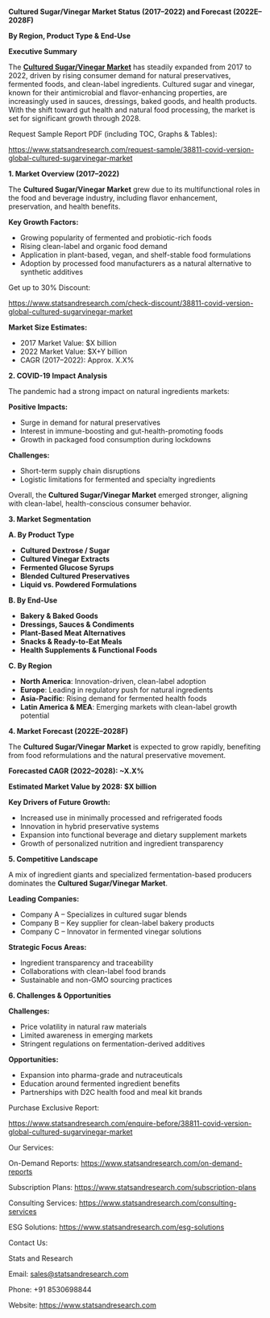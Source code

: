 ﻿**Cultured Sugar/Vinegar Market Status (2017–2022) and Forecast (2022E–2028F)**

**By Region, Product Type & End-Use**

**Executive Summary**

The [**Cultured Sugar/Vinegar Market**](https://www.statsandresearch.com/report/38811-covid-version-global-cultured-sugarvinegar-market) has steadily expanded from 2017 to 2022, driven by rising consumer demand for natural preservatives, fermented foods, and clean-label ingredients. Cultured sugar and vinegar, known for their antimicrobial and flavor-enhancing properties, are increasingly used in sauces, dressings, baked goods, and health products. With the shift toward gut health and natural food processing, the market is set for significant growth through 2028.

Request Sample Report PDF (including TOC, Graphs & Tables):

<https://www.statsandresearch.com/request-sample/38811-covid-version-global-cultured-sugarvinegar-market>

**1. Market Overview (2017–2022)**

The **Cultured Sugar/Vinegar Market** grew due to its multifunctional roles in the food and beverage industry, including flavor enhancement, preservation, and health benefits.

**Key Growth Factors:**

- Growing popularity of fermented and probiotic-rich foods
- Rising clean-label and organic food demand
- Application in plant-based, vegan, and shelf-stable food formulations
- Adoption by processed food manufacturers as a natural alternative to synthetic additives

Get up to 30% Discount:

<https://www.statsandresearch.com/check-discount/38811-covid-version-global-cultured-sugarvinegar-market>

**Market Size Estimates:**

- 2017 Market Value: $X billion
- 2022 Market Value: $X+Y billion
- CAGR (2017–2022): Approx. X.X%

**2. COVID-19 Impact Analysis**

The pandemic had a strong impact on natural ingredients markets:

**Positive Impacts:**

- Surge in demand for natural preservatives
- Interest in immune-boosting and gut-health-promoting foods
- Growth in packaged food consumption during lockdowns

**Challenges:**

- Short-term supply chain disruptions
- Logistic limitations for fermented and specialty ingredients

Overall, the **Cultured Sugar/Vinegar Market** emerged stronger, aligning with clean-label, health-conscious consumer behavior.

**3. Market Segmentation**

**A. By Product Type**

- **Cultured Dextrose / Sugar**
- **Cultured Vinegar Extracts**
- **Fermented Glucose Syrups**
- **Blended Cultured Preservatives**
- **Liquid vs. Powdered Formulations**

**B. By End-Use**

- **Bakery & Baked Goods**
- **Dressings, Sauces & Condiments**
- **Plant-Based Meat Alternatives**
- **Snacks & Ready-to-Eat Meals**
- **Health Supplements & Functional Foods**

**C. By Region**

- **North America**: Innovation-driven, clean-label adoption
- **Europe**: Leading in regulatory push for natural ingredients
- **Asia-Pacific**: Rising demand for fermented health foods
- **Latin America & MEA**: Emerging markets with clean-label growth potential

**4. Market Forecast (2022E–2028F)**

The **Cultured Sugar/Vinegar Market** is expected to grow rapidly, benefiting from food reformulations and the natural preservative movement.

**Forecasted CAGR (2022–2028): ~X.X%**

**Estimated Market Value by 2028: $X billion**

**Key Drivers of Future Growth:**

- Increased use in minimally processed and refrigerated foods
- Innovation in hybrid preservative systems
- Expansion into functional beverage and dietary supplement markets
- Growth of personalized nutrition and ingredient transparency

**5. Competitive Landscape**

A mix of ingredient giants and specialized fermentation-based producers dominates the **Cultured Sugar/Vinegar Market**.

**Leading Companies:**

- Company A – Specializes in cultured sugar blends
- Company B – Key supplier for clean-label bakery products
- Company C – Innovator in fermented vinegar solutions

**Strategic Focus Areas:**

- Ingredient transparency and traceability
- Collaborations with clean-label food brands
- Sustainable and non-GMO sourcing practices

**6. Challenges & Opportunities**

**Challenges:**

- Price volatility in natural raw materials
- Limited awareness in emerging markets
- Stringent regulations on fermentation-derived additives

**Opportunities:**

- Expansion into pharma-grade and nutraceuticals
- Education around fermented ingredient benefits
- Partnerships with D2C health food and meal kit brands

Purchase Exclusive Report:

<https://www.statsandresearch.com/enquire-before/38811-covid-version-global-cultured-sugarvinegar-market>


Our Services:

On-Demand Reports: <https://www.statsandresearch.com/on-demand-reports>

Subscription Plans: <https://www.statsandresearch.com/subscription-plans>

Consulting Services: <https://www.statsandresearch.com/consulting-services>

ESG Solutions: <https://www.statsandresearch.com/esg-solutions>

Contact Us:

Stats and Research

Email: <sales@statsandresearch.com>

Phone: +91 8530698844

Website: <https://www.statsandresearch.com>

